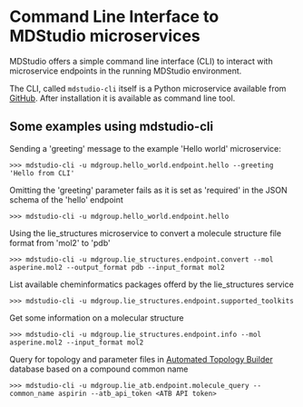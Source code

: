 # Command Line Interface to MDStudio microservices

MDStudio offers a simple command line interface (CLI) to interact with microservice endpoints
in the running MDStudio environment.

The CLI, called `mdstudio-cli` itself is a Python microservice available from [GitHub](https://github.com/MD-Studio/MDStudio_cli).
After installation it is available as command line tool.

## Some examples using mdstudio-cli

Sending a 'greeting' message to the example 'Hello world' microservice:

    >>> mdstudio-cli -u mdgroup.hello_world.endpoint.hello --greeting 'Hello from CLI'

Omitting the 'greeting' parameter fails as it is set as 'required' in the JSON schema of the 'hello' endpoint

    >>> mdstudio-cli -u mdgroup.hello_world.endpoint.hello

Using the lie_structures microservice to convert a molecule structure file format from 'mol2' to 'pdb'

    >>> mdstudio-cli -u mdgroup.lie_structures.endpoint.convert --mol asperine.mol2 --output_format pdb --input_format mol2

List available cheminformatics packages offerd by the lie_structures service

    >>> mdstudio-cli -u mdgroup.lie_structures.endpoint.supported_toolkits

Get some information on a molecular structure

    >>> mdstudio-cli -u mdgroup.lie_structures.endpoint.info --mol asperine.mol2 --input_format mol2

Query for topology and parameter files in [Automated Topology Builder](https://atb.uq.edu.au) database based on a compound common name

    >>> mdstudio-cli -u mdgroup.lie_atb.endpoint.molecule_query --common_name aspirin --atb_api_token <ATB API token>
